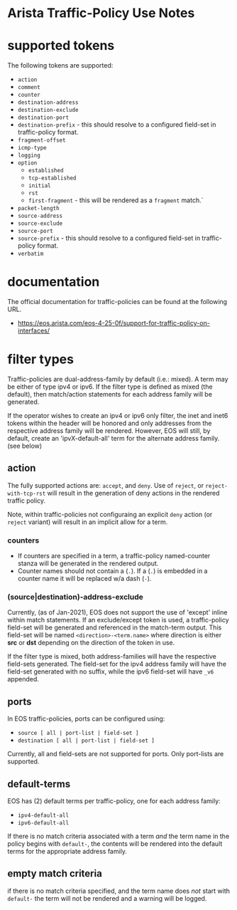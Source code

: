 # Arista Traffic-Policy Use Notes

# supported tokens

The following tokens are supported:
 - `action`
 - `comment`
 - `counter`
 - `destination-address`
 - `destination-exclude`
 - `destination-port`
 - `destination-prefix` - this should resolve to a configured field-set in traffic-policy format.
 - `fragment-offset`
 - `icmp-type`
 - `logging`
- `option`
   - `established`
   - `tcp-established`
   - `initial`
   - `rst`
   - `first-fragment` - this  will be rendered as a `fragment` match.`
 - `packet-length`
 - `source-address`
 - `source-exclude`
 - `source-port`
 - `source-prefix` - this should resolve to a configured field-set in traffic-policy format.
 - `verbatim`


# documentation

The official documentation for traffic-policies can be found at the following URL.
 - https://eos.arista.com/eos-4-25-0f/support-for-traffic-policy-on-interfaces/

# filter types
Traffic-policies are dual-address-family by default (i.e.: mixed).  A term may be either of type ipv4 or ipv6.  If the filter type is defined as mixed (the default), then match/action statements for each address family will be generated.

If the operator wishes to create an ipv4 or ipv6 only filter, the inet and inet6 tokens within the header will be honored and only addresses from the respective address family will be rendered.  However, EOS will still, by default, create an 'ipvX-default-all' term for the alternate address family.  (see below)

## action
The fully supported actions are: `accept`, and `deny`.  Use of `reject`, or `reject-with-tcp-rst` will result in the generation of deny actions in the rendered traffic policy.

Note, within traffic-policies not configuraing an explicit `deny` action (or `reject` variant) will result in an implicit allow for a term.

### counters
- If counters are specified in a term, a traffic-policy named-counter stanza will be generated in the rendered output.
- Counter names should not contain a (`.`). If a (`.`) is embedded in a counter name it will be replaced w/a dash (`-`).

### (source|destination)-address-exclude
Currently, (as of Jan-2021), EOS does not support the use of 'except' inline within match statements.  If an exclude/except token is used, a traffic-policy field-set will be generated and referenced in the match-term output. This field-set will be named `<direction>-<term.name>` where direction is either **src** or **dst** depending on the direction of the token in use.

If the filter type is mixed, both address-families will have the respective field-sets generated. The field-set for the ipv4 address family will have the field-set generated with no suffix, while the ipv6 field-set will have `_v6` appended.

## ports
In EOS traffic-policies, ports can be configured using:
- `source [ all | port-list | field-set ]`
- `destination [ all | port-list | field-set ]`

Currently, all and field-sets are not supported for ports. Only port-lists are supported.

## default-terms

EOS has (2) default terms per traffic-policy, one for each address family:
- `ipv4-default-all`
- `ipv6-default-all`

If there is no match criteria associated with a term _and_ the term name in the policy begins with `default-`, the contents will be rendered into the default terms for the appropriate address family.

## empty match criteria
if there is no match criteria specified, and the term name does _not_ start with `default-` the term will not be rendered and a warning will be logged.
